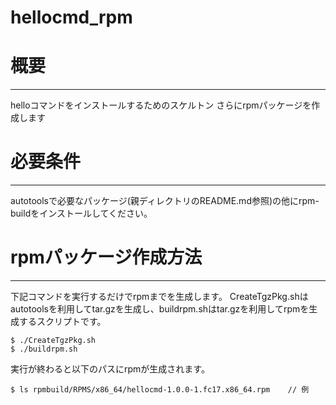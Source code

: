 hellocmd\_rpm
==================

# 概要
--------
helloコマンドをインストールするためのスケルトン
さらにrpmパッケージを作成します

# 必要条件
-------------
autotoolsで必要なパッケージ(親ディレクトリのREADME.md参照)の他にrpm-buildをインストールしてください。

# rpmパッケージ作成方法
------------
下記コマンドを実行するだけでrpmまでを生成します。
CreateTgzPkg.shはautotoolsを利用してtar.gzを生成し、buildrpm.shはtar.gzを利用してrpmを生成するスクリプトです。
```
$ ./CreateTgzPkg.sh
$ ./buildrpm.sh
```

実行が終わると以下のパスにrpmが生成されます。
```
$ ls rpmbuild/RPMS/x86_64/hellocmd-1.0.0-1.fc17.x86_64.rpm    // 例
```

